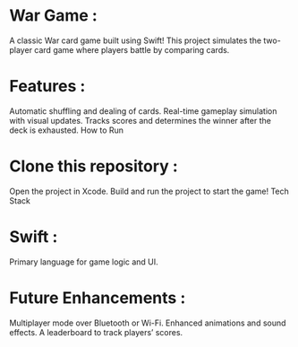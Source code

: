 # War Game :

A classic War card game built using Swift! This project simulates the two-player card game where players battle by comparing cards.

# Features :

Automatic shuffling and dealing of cards.
Real-time gameplay simulation with visual updates.
Tracks scores and determines the winner after the deck is exhausted.
How to Run

# Clone this repository :
Open the project in Xcode.
Build and run the project to start the game!
Tech Stack

# Swift :
Primary language for game logic and UI.

# Future Enhancements :

Multiplayer mode over Bluetooth or Wi-Fi.
Enhanced animations and sound effects.
A leaderboard to track players’ scores.

